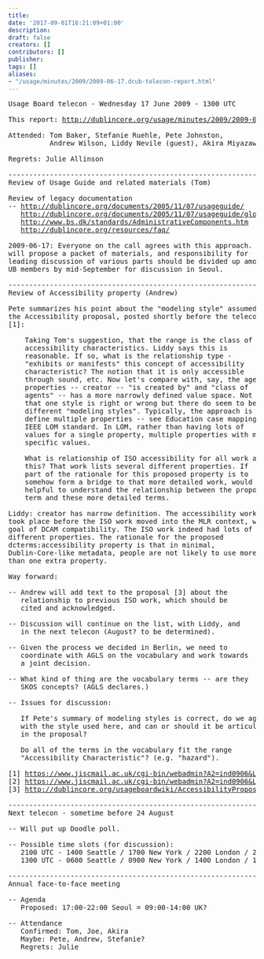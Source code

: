 ```yaml
---
title: 
date: '2017-09-01T16:21:09+01:00'
description: 
draft: false
creators: []
contributors: []
publisher: 
tags: []
aliases:
- "/usage/minutes/2009/2009-06-17.dcub-telecon-report.html"
---
```


<pre>
Usage Board telecon - Wednesday 17 June 2009 - 1300 UTC

This report: <a href="/usage/minutes/2009/2009-06-17.dcub-telecon-report.html">http://dublincore.org/usage/minutes/2009/2009-06-17.dcub-telecon-report.html</a>

Attended: Tom Baker, Stefanie Ruehle, Pete Johnston,
          Andrew Wilson, Liddy Nevile (guest), Akira Miyazawa

Regrets: Julie Allinson

----------------------------------------------------------------------
Review of Usage Guide and related materials (Tom)

Review of legacy documentation
-- <a href="http://dublincore.org/documents/2005/11/07/usageguide/">http://dublincore.org/documents/2005/11/07/usageguide/</a>
   <a href="http://dublincore.org/documents/2005/11/07/usageguide/glossary.shtml">http://dublincore.org/documents/2005/11/07/usageguide/glossary.shtml</a>
   <a href="http://www.bs.dk/standards/AdministrativeComponents.htm">http://www.bs.dk/standards/AdministrativeComponents.htm</a> 
   <a href="http://dublincore.org/resources/faq/">http://dublincore.org/resources/faq/</a>

2009-06-17: Everyone on the call agrees with this approach. Tom
will propose a packet of materials, and responsibility for
leading discussion of various parts should be divided up among
UB members by mid-September for discussion in Seoul.

----------------------------------------------------------------------
Review of Accessibility property (Andrew)

Pete summarizes his point about the "modeling style" assumed in
the Accessibility proposal, posted shortly before the telecon
[1]:

    Taking Tom's suggestion, that the range is the class of
    accessibility characteristics. Liddy says this is
    reasonable. If so, what is the relationship type -
    "exhibits or manifests" this concept of accessibility
    characteristic? The notion that it is only accessible
    through sound, etc. Now let's compare with, say, the agent
    properties -- creator -- "is created by" and "class of
    agents" -- has a more narrowly defined value space. Not
    that one style is right or wrong but there do seem to be two
    different "modeling styles". Typically, the approach is to
    define multiple properties -- see Education case mapping
    IEEE LOM standard. In LOM, rather than having lots of
    values for a single property, multiple properties with more
    specific values.

    What is relationship of ISO accessibility for all work and
    this? That work lists several different properties. If
    part of the rationale for this proposed property is to
    somehow form a bridge to that more detailed work, would be
    helpful to understand the relationship between the proposed
    term and these more detailed terms.

Liddy: creator has narrow definition. The accessibility work
took place before the ISO work moved into the MLR context, with
goal of DCAM compatibility. The ISO work indeed had lots of
different properties. The rationale for the proposed
dcterms:accessibility property is that in minimal,
Dublin-Core-like metadata, people are not likely to use more
than one extra property.

Way forward: 

-- Andrew will add text to the proposal [3] about the
   relationship to previous ISO work, which should be
   cited and acknowledged.

-- Discussion will continue on the list, with Liddy, and 
   in the next telecon (August? to be determined).

-- Given the process we decided in Berlin, we need to
   coordinate with AGLS on the vocabulary and work towards
   a joint decision.

-- What kind of thing are the vocabulary terms -- are they
   SKOS concepts? (AGLS declares.)

-- Issues for discussion:

   If Pete's summary of modeling styles is correct, do we agree
   with the style used here, and can or should it be articulated
   in the proposal?

   Do all of the terms in the vocabulary fit the range 
   "Accessibility Characteristic"? (e.g. "hazard").

[1] <a href="https://www.jiscmail.ac.uk/cgi-bin/webadmin?A2=ind0906&amp;L=DC-USAGE&amp;P=9373">https://www.jiscmail.ac.uk/cgi-bin/webadmin?A2=ind0906&amp;L=DC-USAGE&amp;P=9373</a>
[2] <a href="https://www.jiscmail.ac.uk/cgi-bin/webadmin?A2=ind0906&amp;L=DC-USAGE&amp;P=7316">https://www.jiscmail.ac.uk/cgi-bin/webadmin?A2=ind0906&amp;L=DC-USAGE&amp;P=7316</a>
[3] <a href="http://dublincore.org/usageboardwiki/AccessibilityProposal">http://dublincore.org/usageboardwiki/AccessibilityProposal</a>

----------------------------------------------------------------------
Next telecon - sometime before 24 August

-- Will put up Doodle poll.

-- Possible time slots (for discussion):
   2100 UTC - 1400 Seattle / 1700 New York / 2200 London / 2300 Berlin / 0600 Tokyo+ / 0700 Canberra+
   1300 UTC - 0600 Seattle / 0900 New York / 1400 London / 1500 Berlin / 2200 Tokyo / 2300 Canberra

----------------------------------------------------------------------
Annual face-to-face meeting

-- Agenda
   Proposed: 17:00-22:00 Seoul = 09:00-14:00 UK?

-- Attendance
   Confirmed: Tom, Joe, Akira
   Maybe: Pete, Andrew, Stefanie?
   Regrets: Julie

</pre>
